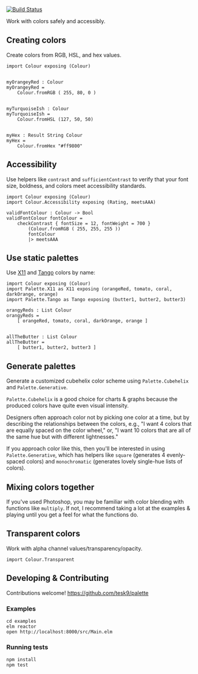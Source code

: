 [![Build Status](https://travis-ci.org/tesk9/palette.svg?branch=master)](https://travis-ci.org/tesk9/palette)

Work with colors safely  and accessibly.

## Creating colors

Create colors from RGB, HSL, and hex values.

```
import Colour exposing (Colour)


myOrangeyRed : Colour
myOrangeyRed =
    Colour.fromRGB ( 255, 80, 0 )


myTurquoiseIsh : Colour
myTurquoiseIsh =
    Colour.fromHSL (127, 50, 50)


myHex : Result String Colour
myHex =
    Colour.fromHex "#ff9800"

```

## Accessibility

Use helpers like `contrast` and `sufficientContrast` to verify that your font size, boldness, and colors meet accessibility standards.

```
import Colour exposing (Colour)
import Colour.Accessibility exposing (Rating, meetsAAA)

validFontColour : Colour -> Bool
validFontColour fontColour =
    checkContrast { fontSize = 12, fontWeight = 700 }
        (Colour.fromRGB ( 255, 255, 255 ))
        fontColour
        |> meetsAAA
```

## Use static palettes

Use [X11](https://en.wikipedia.org/wiki/X11_color_names) and [Tango](http://tango.freedesktop.org/Tango_Icon_Theme_Guidelines#Colour_Palette) colors by name:

```
import Colour exposing (Colour)
import Palette.X11 as X11 exposing (orangeRed, tomato, coral, darkOrange, orange)
import Palette.Tango as Tango exposing (butter1, butter2, butter3)

orangyReds : List Colour
orangyReds =
    [ orangeRed, tomato, coral, darkOrange, orange ]


allTheButter : List Colour
allTheButter =
    [ butter1, butter2, butter3 ]
```

## Generate palettes

Generate a customized cubehelix color scheme using `Palette.Cubehelix` and `Palette.Generative`.

`Palette.Cubehelix` is a good choice for charts & graphs because the produced colors have quite even visual intensity.

Designers often approach color not by picking one color at a time, but by describing the relationships between
the colors, e.g., "I want 4 colors that are equally spaced on the color wheel," or, "I want 10 colors that
are all of the same hue but with different lightnesses."

If you approach color like this, then you'll be interested in using `Palette.Generative`, which has
helpers like `square` (generates 4 evenly-spaced colors) and `monochromatic` (generates lovely
single-hue lists of colors).


## Mixing colors together

If you've used Photoshop, you may be familiar with color blending with functions
like `multiply`. If not, I recommend taking a lot at the examples & playing until
you get a feel for what the functions do.


## Transparent colors

Work with alpha channel values/transparency/opacity.

```
import Colour.Transparent
```

## Developing & Contributing

Contributions welcome!
https://github.com/tesk9/palette

### Examples

```
cd examples
elm reactor
open http://localhost:8000/src/Main.elm
```

### Running tests

```
npm install
npm test
```
